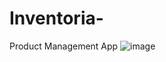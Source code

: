 # Inventoria-
Product Management App
![image](https://github.com/user-attachments/assets/f987b45e-2252-4613-b479-4b06903b0f2f)
